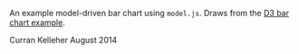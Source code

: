 An example model-driven bar chart using `model.js`. Draws from the [D3 bar chart example](http://bl.ocks.org/mbostock/3885304).

Curran Kelleher
August 2014
